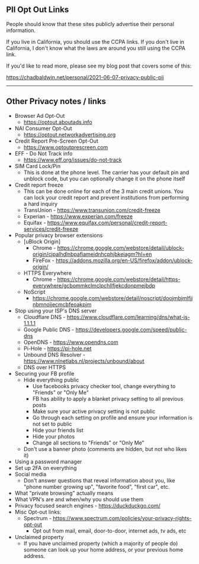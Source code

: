 ## PII Opt Out Links

People should know that these sites publicly advertise their personal information.

If you live in California, you should use the CCPA links. If you don't live in California, I don't know what the laws are around you still using the CCPA link.

If you'd like to read more, please see my blog post that covers some of this:

<https://chadbaldwin.net/personal/2021-06-07-privacy-public-pii>

---

## Other Privacy notes / links

* Browser Ad Opt-Out
  * <https://optout.aboutads.info>
* NAI Consumer Opt-Out
  * <https://optout.networkadvertising.org>
* Credit Report Pre-Screen Opt-Out
  * <https://www.optoutprescreen.com>
* EFF - Do Not Track info
  * <https://www.eff.org/issues/do-not-track>
* SIM Card Lock/Pin
  * This is done at the phone level. The carrier has your default pin and unblock code, but you can optionally change it on the phone itself
* Credit report freeze
  * This can be done online for each of the 3 main credit unions. You can lock your credit report and prevent institutions from performing a hard inquiry
  * TransUnion - <https://www.transunion.com/credit-freeze>
  * Experian - <https://www.experian.com/freeze>
  * Equifax - <https://www.equifax.com/personal/credit-report-services/credit-freeze>
* Popular privacy browser extensions
  * [uBlock Origin]
    * Chrome - <https://chrome.google.com/webstore/detail/ublock-origin/cjpalhdlnbpafiamejdnhcphjbkeiagm?hl=en>
    * FireFox - <https://addons.mozilla.org/en-US/firefox/addon/ublock-origin/>
  * HTTPS Everywhere
    * Chrome - <https://chrome.google.com/webstore/detail/https-everywhere/gcbommkclmclpchllfjekcdonpmejbdp>
  * NoScript
    * <https://chrome.google.com/webstore/detail/noscript/doojmbjmlfjjnbmnoijecmcbfeoakpjm>
* Stop using your ISP's DNS server
  * Cloudflare DNS - <https://www.cloudflare.com/learning/dns/what-is-1.1.1.1>
  * Google Public DNS - <https://developers.google.com/speed/public-dns>
  * OpenDNS - <https://www.opendns.com>
  * Pi-Hole - <https://pi-hole.net>
  * Unbound DNS Resolver - <https://www.nlnetlabs.nl/projects/unbound/about>
  * DNS over HTTPS
* Securing your FB profile
  * Hide everything public
    * Use facebooks privacy checker tool, change everything to "Friends" or "Only Me"
    * FB has ability to apply a blanket privacy setting to all previous posts
    * Make sure your active privacy setting is not public
    * Go through each setting on profile and ensure your information is not set to public
    * Hide your friends list
    * Hide your photos
    * Change all sections to "Friends" or "Only Me"
  * Don't use a banner photo (comments are hidden, but not who likes it)
* Using a password manager
* Set up 2FA on everything
* Social media
  * Don't answer questions that reveal information about you, like "phone number growing up", "favorite food", "first car", etc.
* What "private browsing" actually means
* What VPN's are and when/why you should use them
* Privacy focused search engines - <https://duckduckgo.com/>
* Misc Opt-out links:
  * Spectrum - <https://www.spectrum.com/policies/your-privacy-rights-opt-out>
    * Opt out from mail, email, door-to-door, internet ads, tv ads, etc
* Unclaimed property
  * If you have unclaimed property (which a majority of people do) someone can look up your home address, or your previous home address.
